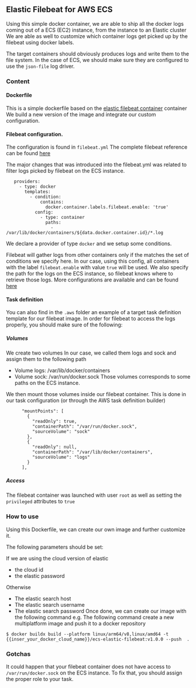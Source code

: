 ## Elastic Filebeat for AWS ECS

Using this simple docker container, we are able to ship all the docker logs coming out of a ECS (EC2) instance, from the instance to an Elastic cluster
We are able as well to customize which container logs get picked up by the filebeat using docker labels.

The target containers should obviously produces logs and write them to the file system.
In the case of ECS, we should make sure they are configured to use the `json-file` log driver.

### Content

#### Dockerfile

This is a simple dockerfile based on the [elastic filebeat container](https://www.docker.elastic.co/r/beats/filebeat:7.15.2) container
We build a new version of the image and integrate our custom configuration.

#### Filebeat configuration.
The configuration is found in `filebeat.yml`
The complete filebeat reference can be found [here](https://www.elastic.co/guide/en/beats/filebeat/current/filebeat-reference-yml.html?baymax=rec&rogue=rec-1&elektra=guide)

The major changes that was introduced into the filebeat.yml was related to filter logs picked by filebeat on the ECS instance.
```filebeat.autodiscover:
   providers:
     - type: docker
       templates:
         - condition:
             contains:
               docker.container.labels.filebeat.enable: 'true'
           config:
             - type: container
               paths:
                 - /var/lib/docker/containers/${data.docker.container.id}/*.log
```
We declare a provider of type `docker` and we setup some conditions.

Filebeat will gather logs from other containers only if the matches the set of conditions we specify here.
In our case, using this config, all containers with the label `filebeat.enable` with value `true` will be used.
We also specify the path for the logs on the ECS instance, so filebeat knows where to retrieve those logs.
More configurations are available and can be found [here](https://www.elastic.co/guide/en/beats/filebeat/7.15/configuration-autodiscover.html)

#### Task definition

You can also find in the `.aws` folder an example of a target task definition template for our filebeat image.
In order for filebeat to access the logs properly, you should make sure of the following:

##### Volumes

We create two volumes 
In our case, we called them logs and sock and assign them to the following path
- Volume logs: /var/lib/docker/containers
- Volume sock: /var/run/docker.sock
Those volumes corresponds to some paths on the ECS instance.

We then mount those volumes inside our filebeat container.
This is done in our task configuration (or through the AWS task definition builder)
```
      "mountPoints": [
        {
          "readOnly": true,
          "containerPath": "/var/run/docker.sock",
          "sourceVolume": "sock"
        },
        {
          "readOnly": null,
          "containerPath": "/var/lib/docker/containers",
          "sourceVolume": "logs"
        }
      ],
```

##### Access
The filebeat container was launched with user `root` as well as setting the `privileged` attributes to `true`


### How to use
Using this Dockerfile, we can create our own image and further customize it.

The following parameters should be set:

If we are using the cloud version of elastic
- the cloud id 
- the elastic password 

Otherwise
- The elastic search host
- The elastic search username
- The elastic search password
Once done, we can create our image with the following command
e.g. 
The following command create a new multiplatform image and push it to a docker repository
```
$ docker buildx build --platform linux/arm64/v8,linux/amd64 -t {{inser_your_docker_cloud_name}}/ecs-elastic-filebeat:v1.0.0 --push  .
```

### Gotchas

It could happen that your filebeat container does not have access to `/var/run/docker.sock` on the ECS instance. 
To fix that, you should assign the proper role to your task.
